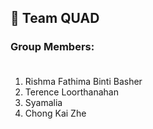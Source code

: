 ## 🚀 Team QUAD

### Group Members: <br><br>
1. Rishma Fathima Binti Basher
2. Terence Loorthanahan
3. Syamalia
4. Chong Kai Zhe

